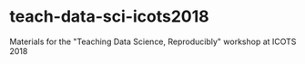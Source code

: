 # teach-data-sci-icots2018
Materials for the "Teaching Data Science, Reproducibly" workshop at ICOTS 2018
